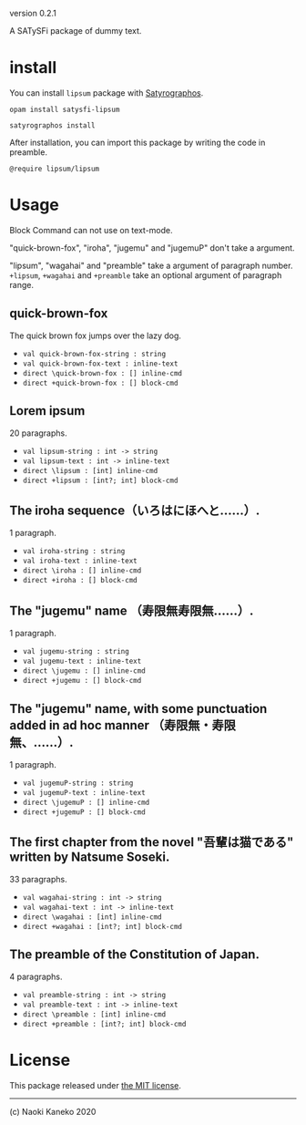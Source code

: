 version 0.2.1

A SATySFi package of dummy text.


# install

You can install `lipsum` package with [Satyrographos](https://github.com/na4zagin3/satyrographos).

```
opam install satysfi-lipsum

satyrographos install
```

After installation, you can import this package by writing the code in preamble.

```
@require lipsum/lipsum
```

# Usage

Block Command can not use on text-mode.

"quick-brown-fox", "iroha", "jugemu" and "jugemuP" don't take a argument.

"lipsum", "wagahai" and "preamble" take a argument of paragraph number.
`+lipsum`, `+wagahai` and `+preamble` take an optional argument of paragraph range.


## quick-brown-fox

  The quick brown fox jumps over the lazy dog.

  - `val quick-brown-fox-string : string`
  - `val quick-brown-fox-text : inline-text`
  - `direct \quick-brown-fox : [] inline-cmd`
  - `direct +quick-brown-fox : [] block-cmd`

## Lorem ipsum

20 paragraphs.

  - `val lipsum-string : int -> string`
  - `val lipsum-text : int -> inline-text`
  - `direct \lipsum : [int] inline-cmd`
  - `direct +lipsum : [int?; int] block-cmd`

## The iroha sequence（いろはにほへと……）.

1 paragraph.

  - `val iroha-string : string`
  - `val iroha-text : inline-text`
  - `direct \iroha : [] inline-cmd`
  - `direct +iroha : [] block-cmd`

## The "jugemu" name （寿限無寿限無……）.

1 paragraph.

  - `val jugemu-string : string`
  - `val jugemu-text : inline-text`
  - `direct \jugemu : [] inline-cmd`
  - `direct +jugemu : [] block-cmd`

## The "jugemu" name, with some punctuation added in ad hoc manner （寿限無・寿限無、……）.

1 paragraph.

  - `val jugemuP-string : string`
  - `val jugemuP-text : inline-text`
  - `direct \jugemuP : [] inline-cmd`
  - `direct +jugemuP : [] block-cmd`

## The first chapter from the novel "吾輩は猫である" written by Natsume Soseki.

33 paragraphs.

  - `val wagahai-string : int -> string`
  - `val wagahai-text : int -> inline-text`
  - `direct \wagahai : [int] inline-cmd`
  - `direct +wagahai : [int?; int] block-cmd`

## The preamble of the Constitution of Japan.

4 paragraphs.

  - `val preamble-string : int -> string`
  - `val preamble-text : int -> inline-text`
  - `direct \preamble : [int] inline-cmd`
  - `direct +preamble : [int?; int] block-cmd`

# License

This package released under [the MIT license](https://github.com/puripuri2100/SATySFi-lipsum/blob/master/LICENSE).

---

(c) Naoki Kaneko 2020

